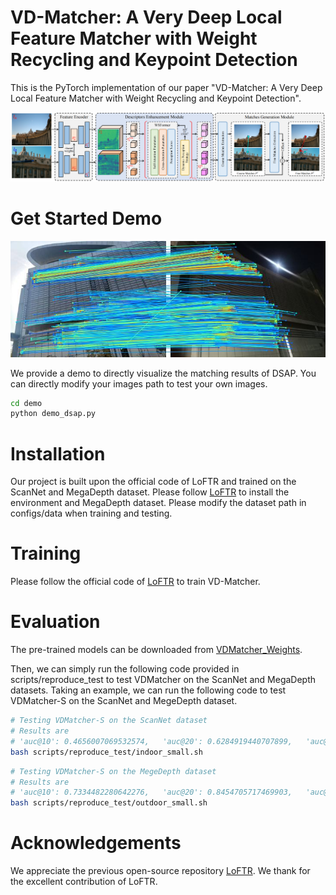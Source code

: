 # VD-Matcher: A Very Deep Local Feature Matcher with Weight Recycling and Keypoint Detection
This is the PyTorch implementation of our paper "VD-Matcher: A Very Deep Local Feature Matcher with Weight Recycling and Keypoint Detection".

![overall](https://github.com/mooncake199809/DSAP/blob/main/assets/overall.png)


# Get Started Demo
![demo_img](https://github.com/mooncake199809/DSAP/blob/main/demo/img_res.jpg)

We provide a demo to directly visualize the matching results of DSAP.
You can directly modify your images path to test your own images.
```bash
cd demo
python demo_dsap.py
```

# Installation
Our project is built upon the official code of LoFTR and trained on the ScanNet and MegaDepth dataset.
Please follow [LoFTR](https://github.com/zju3dv/LoFTR) to install the environment and MegaDepth dataset.
Please modify the dataset path in configs/data when training and testing.

# Training
Please follow the official code of [LoFTR](https://github.com/zju3dv/LoFTR) to train VD-Matcher.

# Evaluation
The pre-trained models can be downloaded from [VDMatcher_Weights](https://drive.google.com/drive/folders/1FU8GZ_VdUdbBhPw7m00JNr5Nzd7ZEDg4).

Then, we can simply run the following code provided in scripts/reproduce_test to test VDMatcher on the ScanNet and MegaDepth datasets.
Taking an example, we can run the following code to test VDMatcher-S on the ScanNet and MegeDepth dataset.
```bash
# Testing VDMatcher-S on the ScanNet dataset
# Results are
# 'auc@10': 0.4656007069532574,   'auc@20': 0.6284919440707899,   'auc@5': 0.2761418949994144
bash scripts/reproduce_test/indoor_small.sh
```
```bash
# Testing VDMatcher-S on the MegeDepth dataset
# Results are
# 'auc@10': 0.7334482280642276,   'auc@20': 0.8454705717469903,   'auc@5': 0.5713914477259984
bash scripts/reproduce_test/outdoor_small.sh
```

# Acknowledgements
We appreciate the previous open-source repository [LoFTR](https://github.com/zju3dv/LoFTR).
We thank for the excellent contribution of LoFTR.

